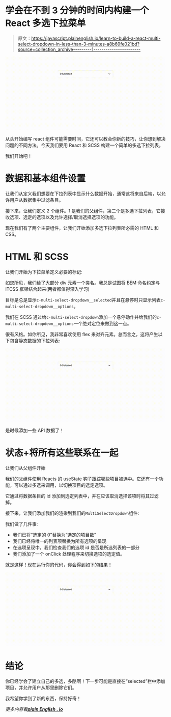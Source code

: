 # 学会在不到 3 分钟的时间内构建一个 React 多选下拉菜单

> 原文：<https://javascript.plainenglish.io/learn-to-build-a-react-multi-select-dropdown-in-less-than-3-minutes-a8b69fe021bd?source=collection_archive---------1----------------------->

![](img/07e276769e122995b7781833006be725.png)

从头开始编写 react 组件可能需要时间，它还可以教会你新的技巧，让你想到解决问题的不同方法。今天我们要用 React 和 SCSS 构建一个简单的多选下拉列表。

我们开始吧！

# 数据和基本组件设置

让我们从定义我们想要在下拉列表中显示什么数据开始，通常这将来自后端，以允许用户从数据集中过滤条目。

接下来，让我们定义 2 个组件。1 是我们的父组件，第二个是多选下拉列表，它接收选项、选定的选项以及允许选择/取消选择选项的功能。

现在我们有了两个主要组件，让我们开始添加多选下拉列表所必需的 HTML 和 CSS。

# HTML 和 SCSS

让我们开始为下拉菜单定义必要的标记:

如您所见，我们给了大部分 div 元素一个类名。我总是试图将 BEM 命名约定与 ITCSS 框架结合起来(两者都值得深入学习)

目标是总是显示`c-multi-select-dropdown__selected`并且在悬停时只显示列表`c-multi-select-dropdown__options`。

我们在 SCSS 通过给`c-multi-select-dropdown`添加一个悬停动作并给我们的`c-multi-select-dropdown__options`一个绝对定位来做到这一点。

很有风格。如你所见，我非常喜欢使用 flex 来对齐元素。总而言之，这将产生以下包含静态数据的下拉列表:

![](img/12c3fc8d347d30d3320083ab34fa5c1d.png)

是时候添加一些 API 数据了！

# 状态+将所有这些联系在一起

让我们从父组件开始

我们的父组件使用 Reacts 的 useState 钩子跟踪哪些项目被选中。它还有一个功能，可以通过多选来调用，以切换项目的选定选项。

它通过将数据条目的 id 添加到选定列表中，并在应该取消选择该项时将其过滤掉。

接下来，让我们添加我们的渲染到我们的`MultiSelectDropdown`组件:

我们做了几件事:

*   我们已将“选定的 0”替换为“选定的项目数”
*   我们已经将唯一的列表项替换为所有选项的呈现
*   在选项呈现中，我们检查我们的选项 id 是否是所选列表的一部分
*   我们添加了一个 onClick 处理程序来切换选项的选定值。

就是这样！现在运行你的代码，你会得到如下的结果！

![](img/07e276769e122995b7781833006be725.png)

# 结论

你已经学会了建立自己的多选，多酷啊！下一步可能是直接在“selected”栏中添加项目，并允许用户从那里删除它们。

我希望你学到了新的东西，保持好奇！

*更多内容看*[***plain English . io***](http://plainenglish.io/)